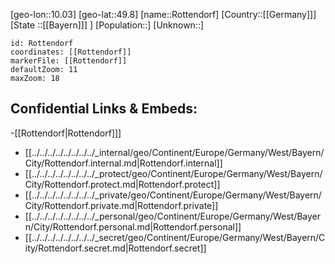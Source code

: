 ﻿---
location: [49.8,10.03]
mapzoom: [7,12] 
mapmarker: city 
type: City
tags:
- geo/City


SpocWebEntityId: 33797
isDeleted: false
confidential: public

---
[geo-lon::10.03]
[geo-lat::49.8]
[name::Rottendorf]
[Country::[[Germany]]]
[State ::[[Bayern]]] ]
[Population::]
[Unknown::]


```leaflet
id: Rottendorf
coordinates: [[Rottendorf]]
markerFile: [[Rottendorf]]
defaultZoom: 11 
maxZoom: 18
```


## Confidential Links & Embeds: 
-[[Rottendorf|Rottendorf]]] 
- [[../../../../../../../../_internal/geo/Continent/Europe/Germany/West/Bayern/City/Rottendorf.internal.md|Rottendorf.internal]] 
- [[../../../../../../../../_protect/geo/Continent/Europe/Germany/West/Bayern/City/Rottendorf.protect.md|Rottendorf.protect]] 
- [[../../../../../../../../_private/geo/Continent/Europe/Germany/West/Bayern/City/Rottendorf.private.md|Rottendorf.private]] 
- [[../../../../../../../../_personal/geo/Continent/Europe/Germany/West/Bayern/City/Rottendorf.personal.md|Rottendorf.personal]] 
- [[../../../../../../../../_secret/geo/Continent/Europe/Germany/West/Bayern/City/Rottendorf.secret.md|Rottendorf.secret]] 
